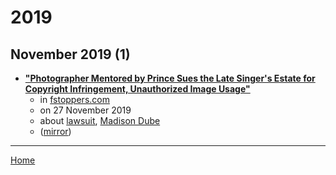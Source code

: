 # 2019

## November 2019 (1)

 - [**"Photographer Mentored by Prince Sues the Late Singer's Estate for Copyright Infringement, Unauthorized Image Usage"**](https://fstoppers.com/legal/photographer-mentored-prince-sues-late-singers-estate-copyright-infringement-431957)
    - in [fstoppers.com](../../../publications/f-j/fstoppers-com/index.md)
    - on 27 November 2019
    - about [lawsuit](../../../topics/lawsuit/index.md), [Madison Dube](../../../topics/madison-dube/index.md)
    - ([mirror](https://web.archive.org/web/*/https://fstoppers.com/legal/photographer-mentored-prince-sues-late-singers-estate-copyright-infringement-431957))

----

[Home](../index.md)
